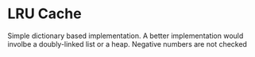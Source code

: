 # LRU Cache

Simple dictionary based implementation. A better implementation would involbe a doubly-linked list or a heap. Negative numbers are not checked
